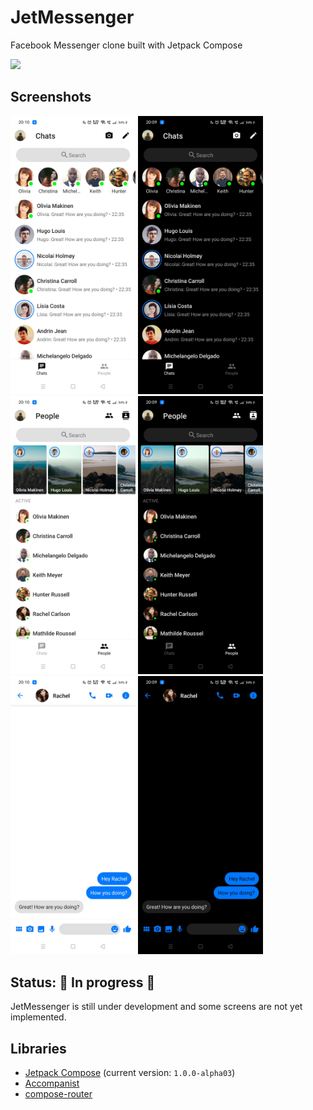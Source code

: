 # JetMessenger
Facebook Messenger clone built with Jetpack Compose

<img src="screenshots/Demo.gif" width=200 />

## Screenshots
<img src="screenshots/light_chats.jpg" width=200 /> <img src="screenshots/dark_chats.jpg" width=200 />
<img src="screenshots/light_people.jpg" width=200 /> <img src="screenshots/dark_people.jpg" width=200 />
<img src="screenshots/light_conversation.jpg" width=200 /> <img src="screenshots/dark_conversation.jpg" width=200 />

## Status: 🚧 In progress 🚧
JetMessenger is still under development and some screens are not yet implemented.

## Libraries
* [Jetpack Compose](https://developer.android.com/jetpack/compose) (current version: `1.0.0-alpha03`)
* [Accompanist](https://github.com/chrisbanes/accompanist)
* [compose-router](https://github.com/zsoltk/compose-router)
